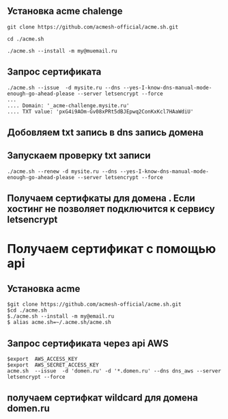 ## Установка acme chalenge
```
git clone https://github.com/acmesh-official/acme.sh.git

cd ./acme.sh

./acme.sh --install -m my@muemail.ru

```

## Запрос сертификата 
```
./acme.sh --issue  -d mysite.ru --dns --yes-I-know-dns-manual-mode-enough-go-ahead-please --server letsencrypt --force
...
.... Domain: '_acme-challenge.mysite.ru'
.... TXT value: 'pxG4i9AOm-Gv08xPRt5dBJEpwq2ConKxKcl7HAaWdiU'

```

## Добовляем txt запись в dns запись домена 

## Запускаем проверку txt записи 
```
./acme.sh --renew -d mysite.ru --dns --yes-I-know-dns-manual-mode-enough-go-ahead-please --server letsencrypt --force
```  

## Получаем сертифкаты для домена . Если  хостинг не позволяет подключится к сервису letsencrypt

# Получаем сертификат с помощью api 
## Установка acme
```
$git clone https://github.com/acmesh-official/acme.sh.git
$cd ./acme.sh
$./acme.sh --install -m my@email.ru
$ alias acme.sh=~/.acme.sh/acme.sh
```
## Запрос сертификата  через api  AWS
```
$export  AWS_ACCESS_KEY
$export  AWS_SECRET_ACCESS_KEY
acme.sh  --issue  -d 'domen.ru' -d '*.domen.ru' --dns dns_aws --server letsencrypt --force
```
## получаем сертифкат wildcard для домена domen.ru

